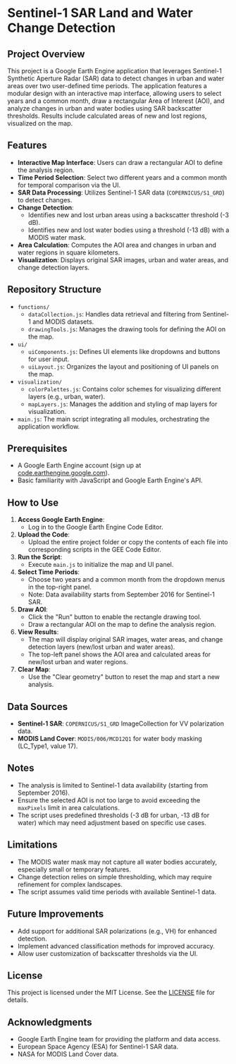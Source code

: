 # Sentinel-1 SAR Land and Water Change Detection

## Project Overview
This project is a Google Earth Engine application that leverages Sentinel-1 Synthetic Aperture Radar (SAR) data to detect changes in urban and water areas over two user-defined time periods. The application features a modular design with an interactive map interface, allowing users to select years and a common month, draw a rectangular Area of Interest (AOI), and analyze changes in urban and water bodies using SAR backscatter thresholds. Results include calculated areas of new and lost regions, visualized on the map.

## Features
- **Interactive Map Interface**: Users can draw a rectangular AOI to define the analysis region.
- **Time Period Selection**: Select two different years and a common month for temporal comparison via the UI.
- **SAR Data Processing**: Utilizes Sentinel-1 SAR data (`COPERNICUS/S1_GRD`) to detect changes.
- **Change Detection**:
  - Identifies new and lost urban areas using a backscatter threshold (-3 dB).
  - Identifies new and lost water bodies using a threshold (-13 dB) with a MODIS water mask.
- **Area Calculation**: Computes the AOI area and changes in urban and water regions in square kilometers.
- **Visualization**: Displays original SAR images, urban and water areas, and change detection layers.

## Repository Structure
- `functions/`
  - `dataCollection.js`: Handles data retrieval and filtering from Sentinel-1 and MODIS datasets.
  - `drawingTools.js`: Manages the drawing tools for defining the AOI on the map.
- `ui/`
  - `uiComponents.js`: Defines UI elements like dropdowns and buttons for user input.
  - `uiLayout.js`: Organizes the layout and positioning of UI panels on the map.
- `visualization/`
  - `colorPalettes.js`: Contains color schemes for visualizing different layers (e.g., urban, water).
  - `mapLayers.js`: Manages the addition and styling of map layers for visualization.
- `main.js`: The main script integrating all modules, orchestrating the application workflow.

## Prerequisites
- A Google Earth Engine account (sign up at [code.earthengine.google.com](https://code.earthengine.google.com)).
- Basic familiarity with JavaScript and Google Earth Engine's API.

## How to Use
1. **Access Google Earth Engine**:
   - Log in to the Google Earth Engine Code Editor.
2. **Upload the Code**:
   - Upload the entire project folder or copy the contents of each file into corresponding scripts in the GEE Code Editor.
3. **Run the Script**:
   - Execute `main.js` to initialize the map and UI panel.
4. **Select Time Periods**:
   - Choose two years and a common month from the dropdown menus in the top-right panel.
   - Note: Data availability starts from September 2016 for Sentinel-1 SAR.
5. **Draw AOI**:
   - Click the "Run" button to enable the rectangle drawing tool.
   - Draw a rectangular AOI on the map to define the analysis region.
6. **View Results**:
   - The map will display original SAR images, water areas, and change detection layers (new/lost urban and water areas).
   - The top-left panel shows the AOI area and calculated areas for new/lost urban and water regions.
7. **Clear Map**:
   - Use the "Clear geometry" button to reset the map and start a new analysis.

## Data Sources
- **Sentinel-1 SAR**: `COPERNICUS/S1_GRD` ImageCollection for VV polarization data.
- **MODIS Land Cover**: `MODIS/006/MCD12Q1` for water body masking (LC_Type1, value 17).

## Notes
- The analysis is limited to Sentinel-1 data availability (starting from September 2016).
- Ensure the selected AOI is not too large to avoid exceeding the `maxPixels` limit in area calculations.
- The script uses predefined thresholds (-3 dB for urban, -13 dB for water) which may need adjustment based on specific use cases.

## Limitations
- The MODIS water mask may not capture all water bodies accurately, especially small or temporary features.
- Change detection relies on simple thresholding, which may require refinement for complex landscapes.
- The script assumes valid time periods with available Sentinel-1 data.

## Future Improvements
- Add support for additional SAR polarizations (e.g., VH) for enhanced detection.
- Implement advanced classification methods for improved accuracy.
- Allow user customization of backscatter thresholds via the UI.

## License
This project is licensed under the MIT License. See the [LICENSE](LICENSE) file for details.

## Acknowledgments
- Google Earth Engine team for providing the platform and data access.
- European Space Agency (ESA) for Sentinel-1 SAR data.
- NASA for MODIS Land Cover data.